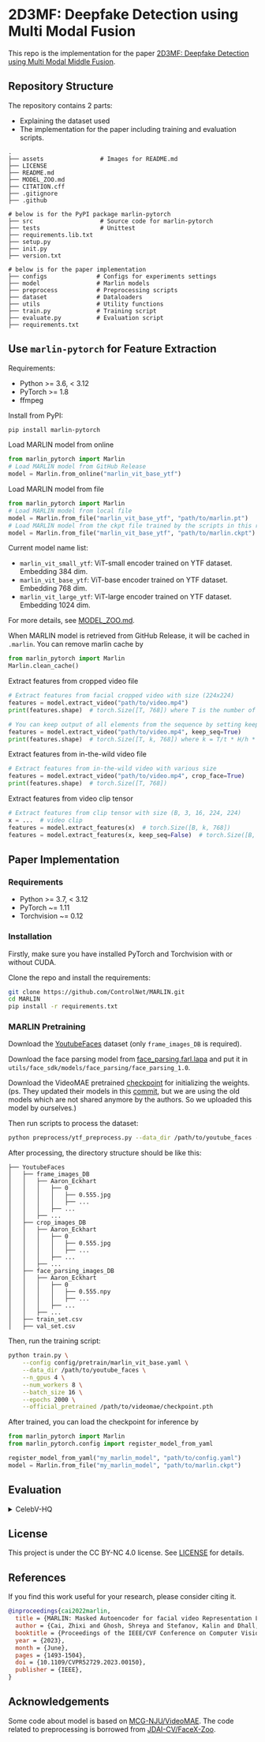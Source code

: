 # 2D3MF: Deepfake Detection using Multi Modal Fusion

<!--<div>-->
<!--    <img src="assets/teaser.svg">-->
<!--    <p></p>-->
<!--</div>-->

<!--<div align="center">-->
<!--    <a href="https://github.com/ControlNet/MARLIN/network/members">-->
<!--        <img src="https://img.shields.io/github/forks/ControlNet/MARLIN?style=flat-square">-->
<!--    </a>-->
<!--    <a href="https://github.com/ControlNet/MARLIN/stargazers">-->
<!--        <img src="https://img.shields.io/github/stars/ControlNet/MARLIN?style=flat-square">-->
<!--    </a>-->
<!--    <a href="https://github.com/ControlNet/MARLIN/issues">-->
<!--        <img src="https://img.shields.io/github/issues/ControlNet/MARLIN?style=flat-square">-->
<!--    </a>-->
<!--    <a href="https://github.com/ControlNet/MARLIN/blob/master/LICENSE">-->
<!--        <img src="https://img.shields.io/badge/license-CC%20BY--NC%204.0-97ca00?style=flat-square">-->
<!--    </a>-->
<!--    <a href="https://arxiv.org/abs/2211.06627">-->
<!--        <img src="https://img.shields.io/badge/arXiv-2211.06627-b31b1b.svg?style=flat-square">-->
<!--    </a>-->
<!--</div>-->

<!--<div align="center">    -->
<!--    <a href="https://pypi.org/project/marlin-pytorch/">-->
<!--        <img src="https://img.shields.io/pypi/v/marlin-pytorch?style=flat-square">-->
<!--    </a>-->
<!--    <a href="https://pypi.org/project/marlin-pytorch/">-->
<!--        <img src="https://img.shields.io/pypi/dm/marlin-pytorch?style=flat-square">-->
<!--    </a>-->
<!--    <a href="https://www.python.org/"><img src="https://img.shields.io/pypi/pyversions/marlin-pytorch?style=flat-square"></a>-->
<!--    <a href="https://pytorch.org/"><img src="https://img.shields.io/badge/PyTorch-%3E%3D1.8.0-EE4C2C?style=flat-square&logo=pytorch"></a>-->
<!--</div>-->

<!--<div align="center">-->
<!--    <a href="https://github.com/ControlNet/MARLIN/actions"><img src="https://img.shields.io/github/actions/workflow/status/ControlNet/MARLIN/unittest.yaml?branch=dev&label=unittest&style=flat-square"></a>-->
<!--    <a href="https://github.com/ControlNet/MARLIN/actions"><img src="https://img.shields.io/github/actions/workflow/status/ControlNet/MARLIN/release.yaml?branch=master&label=release&style=flat-square"></a>-->
<!--    <a href="https://coveralls.io/github/ControlNet/MARLIN"><img src="https://img.shields.io/coverallsCoverage/github/ControlNet/MARLIN?style=flat-square"></a>-->
<!--</div>-->

This repo is the implementation for the paper
[2D3MF: Deepfake Detection using Multi Modal Middle Fusion](https://).

## Repository Structure

The repository contains 2 parts:

- Explaining the dataset used
- The implementation for the paper including training and evaluation scripts.

```
.
├── assets                # Images for README.md
├── LICENSE
├── README.md
├── MODEL_ZOO.md
├── CITATION.cff
├── .gitignore
├── .github

# below is for the PyPI package marlin-pytorch
├── src                   # Source code for marlin-pytorch
├── tests                 # Unittest
├── requirements.lib.txt
├── setup.py
├── init.py
├── version.txt

# below is for the paper implementation
├── configs              # Configs for experiments settings
├── model                # Marlin models
├── preprocess           # Preprocessing scripts
├── dataset              # Dataloaders
├── utils                # Utility functions
├── train.py             # Training script
├── evaluate.py          # Evaluation script
├── requirements.txt

```

## Use `marlin-pytorch` for Feature Extraction

Requirements:

- Python >= 3.6, < 3.12
- PyTorch >= 1.8
- ffmpeg

Install from PyPI:

```bash
pip install marlin-pytorch
```

Load MARLIN model from online

```python
from marlin_pytorch import Marlin
# Load MARLIN model from GitHub Release
model = Marlin.from_online("marlin_vit_base_ytf")
```

Load MARLIN model from file

```python
from marlin_pytorch import Marlin
# Load MARLIN model from local file
model = Marlin.from_file("marlin_vit_base_ytf", "path/to/marlin.pt")
# Load MARLIN model from the ckpt file trained by the scripts in this repo
model = Marlin.from_file("marlin_vit_base_ytf", "path/to/marlin.ckpt")
```

Current model name list:

- `marlin_vit_small_ytf`: ViT-small encoder trained on YTF dataset. Embedding 384 dim.
- `marlin_vit_base_ytf`: ViT-base encoder trained on YTF dataset. Embedding 768 dim.
- `marlin_vit_large_ytf`: ViT-large encoder trained on YTF dataset. Embedding 1024 dim.

For more details, see [MODEL_ZOO.md](MODEL_ZOO.md).

When MARLIN model is retrieved from GitHub Release, it will be cached in `.marlin`. You can remove marlin cache by

```python
from marlin_pytorch import Marlin
Marlin.clean_cache()
```

Extract features from cropped video file

```python
# Extract features from facial cropped video with size (224x224)
features = model.extract_video("path/to/video.mp4")
print(features.shape)  # torch.Size([T, 768]) where T is the number of windows

# You can keep output of all elements from the sequence by setting keep_seq=True
features = model.extract_video("path/to/video.mp4", keep_seq=True)
print(features.shape)  # torch.Size([T, k, 768]) where k = T/t * H/h * W/w = 8 * 14 * 14 = 1568
```

Extract features from in-the-wild video file

```python
# Extract features from in-the-wild video with various size
features = model.extract_video("path/to/video.mp4", crop_face=True)
print(features.shape)  # torch.Size([T, 768])
```

Extract features from video clip tensor

```python
# Extract features from clip tensor with size (B, 3, 16, 224, 224)
x = ...  # video clip
features = model.extract_features(x)  # torch.Size([B, k, 768])
features = model.extract_features(x, keep_seq=False)  # torch.Size([B, 768])
```

## Paper Implementation

### Requirements

- Python >= 3.7, < 3.12
- PyTorch ~= 1.11
- Torchvision ~= 0.12

### Installation

Firstly, make sure you have installed PyTorch and Torchvision with or without CUDA.

Clone the repo and install the requirements:

```bash
git clone https://github.com/ControlNet/MARLIN.git
cd MARLIN
pip install -r requirements.txt
```

### MARLIN Pretraining

Download the [YoutubeFaces](https://www.cs.tau.ac.il/~wolf/ytfaces/) dataset (only `frame_images_DB` is required).

Download the face parsing model from [face_parsing.farl.lapa](https://github.com/FacePerceiver/facer/releases/download/models-v1/face_parsing.farl.lapa.main_ema_136500_jit191.pt)
and put it in `utils/face_sdk/models/face_parsing/face_parsing_1.0`.

Download the VideoMAE pretrained [checkpoint](https://github.com/ControlNet/MARLIN/releases/misc)
for initializing the weights. (ps. They updated their models in this
[commit](https://github.com/MCG-NJU/VideoMAE/commit/2b56a75d166c619f71019e3d1bb1c4aedafe7a90), but we are using the
old models which are not shared anymore by the authors. So we uploaded this model by ourselves.)

Then run scripts to process the dataset:

```bash
python preprocess/ytf_preprocess.py --data_dir /path/to/youtube_faces --max_workers 8
```

After processing, the directory structure should be like this:

```
├── YoutubeFaces
│   ├── frame_images_DB
│   │   ├── Aaron_Eckhart
│   │   │   ├── 0
│   │   │   │   ├── 0.555.jpg
│   │   │   │   ├── ...
│   │   │   ├── ...
│   │   ├── ...
│   ├── crop_images_DB
│   │   ├── Aaron_Eckhart
│   │   │   ├── 0
│   │   │   │   ├── 0.555.jpg
│   │   │   │   ├── ...
│   │   │   ├── ...
│   │   ├── ...
│   ├── face_parsing_images_DB
│   │   ├── Aaron_Eckhart
│   │   │   ├── 0
│   │   │   │   ├── 0.555.npy
│   │   │   │   ├── ...
│   │   │   ├── ...
│   │   ├── ...
│   ├── train_set.csv
│   ├── val_set.csv
```

Then, run the training script:

```bash
python train.py \
    --config config/pretrain/marlin_vit_base.yaml \
    --data_dir /path/to/youtube_faces \
    --n_gpus 4 \
    --num_workers 8 \
    --batch_size 16 \
    --epochs 2000 \
    --official_pretrained /path/to/videomae/checkpoint.pth
```

After trained, you can load the checkpoint for inference by

```python
from marlin_pytorch import Marlin
from marlin_pytorch.config import register_model_from_yaml

register_model_from_yaml("my_marlin_model", "path/to/config.yaml")
model = Marlin.from_file("my_marlin_model", "path/to/marlin.ckpt")
```

## Evaluation

<details>
<summary>CelebV-HQ</summary>

#### 1. Download the dataset

Download dataset from [CelebV-HQ](https://github.com/CelebV-HQ/CelebV-HQ) and the file structure should be like this:

```
├── CelebV-HQ
│   ├── downloaded
│   │   ├── ***.mp4
│   │   ├── ...
│   ├── celebvhq_info.json
│   ├── ...
```

#### 2. Preprocess the dataset

Crop the face region from the raw video and split the train val and test sets.

```bash
python preprocess/celebvhq_preprocess.py --data_dir /path/to/CelebV-HQ



python3 preprocess/celebvhq_preprocess.py --data_dir . --yt /home/aiden/Documents/cs/DeepFake-Video-Detection/pull_datasets/FaceForensics/dataset/yt_sequences
```

#### 3. Extract MARLIN features (Optional, if linear probing)

Extract MARLIN features from the cropped video and saved to `<backbone>` directory in `CelebV-HQ` directory.

```bash
python preprocess/celebvhq_extract.py --data_dir /path/to/CelebV-HQ --backbone marlin_vit_base_ytf

python preprocess/celebvhq_extract.py --data_dir yt_av_mixed --backbone marlin_vit_base_ytf

```

#### 4. Train and evaluate

Train and evaluate the model adapted from MARLIN to CelebV-HQ.

Please use the configs in `config/celebv_hq/*/*.yaml` as the config file.

```bash
python evaluate.py \
    --config /path/to/config \
    --data_path /path/to/CelebV-HQ
    --num_workers 4
    --batch_size 16


python evaluate.py \
    --config config/celebv_hq/appearance/celebvhq_marlin_deepfake_ft.yaml \
    --data_path new_yt_sequences \
    --num_workers 4 \
    --batch_size 8 \
    --marlin_ckpt pretrained/marlin_vit_base_ytf.encoder.pt

python evaluate.py     --config config/celebv_hq/appearance/celebvhq_marlin_deepfake_ft.yaml     --data_path yt_av_mixed     --num_workers 4     --batch_size 256     --marlin_ckpt pretrained/marlin_vit_base_ytf.encoder.pt --epochs 500


--skip_train --resume ckpt/celebvhq_marlin_deepfake_ft/celebvhq_marlin_deepfake_ft-epoch=121-val_auc=0.587.ckpt

```

</details>

## License

This project is under the CC BY-NC 4.0 license. See [LICENSE](LICENSE) for details.

## References

If you find this work useful for your research, please consider citing it.

```bibtex
@inproceedings{cai2022marlin,
  title = {MARLIN: Masked Autoencoder for facial video Representation LearnINg},
  author = {Cai, Zhixi and Ghosh, Shreya and Stefanov, Kalin and Dhall, Abhinav and Cai, Jianfei and Rezatofighi, Hamid and Haffari, Reza and Hayat, Munawar},
  booktitle = {Proceedings of the IEEE/CVF Conference on Computer Vision and Pattern Recognition (CVPR)},
  year = {2023},
  month = {June},
  pages = {1493-1504},
  doi = {10.1109/CVPR52729.2023.00150},
  publisher = {IEEE},
}
```

## Acknowledgements

Some code about model is based on [MCG-NJU/VideoMAE](https://github.com/MCG-NJU/VideoMAE). The code related to preprocessing
is borrowed from [JDAI-CV/FaceX-Zoo](https://github.com/JDAI-CV/FaceX-Zoo).
